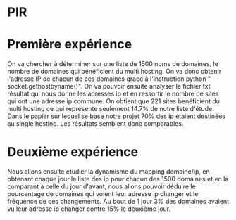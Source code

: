 # PIR

# Première expérience

On va chercher à déterminer sur une liste de 1500 noms de domaines, le nombre de domaines qui bénéficient du multi hosting. On va donc obtenir l'adresse IP de chacun de ces domaines grace à l'instruction python " socket.gethostbyname()". On va pouvoir ensuite analyser le fichier txt résultat qui nous donne les adresses ip et en ressortir le nombre de sites qui ont une adresse ip commune. On obtient que 221 sites benéficient du multi hosting ce qui représente seulement 14.7% de notre liste d'étude. Dans le papier sur lequel se base notre projet 70% des ip étaient destinées au single hosting. Les résultats semblent donc comparables.

# Deuxième expérience

Nous allons ensuite étudier la dynamisme du mapping domaine/ip, en obtenant chaque jour la liste des ip pour chacun des 1500 domaines et en la comparant à celle du jour d'avant, nous allons pouvoir déduire le pourcentage de domaines qui voient leur adresse ip changer et le fréquence de ces changements. Au bout de 1 jour 3% des domaines avaient vu leur adresse ip changer contre 15% le deuxième jour.
